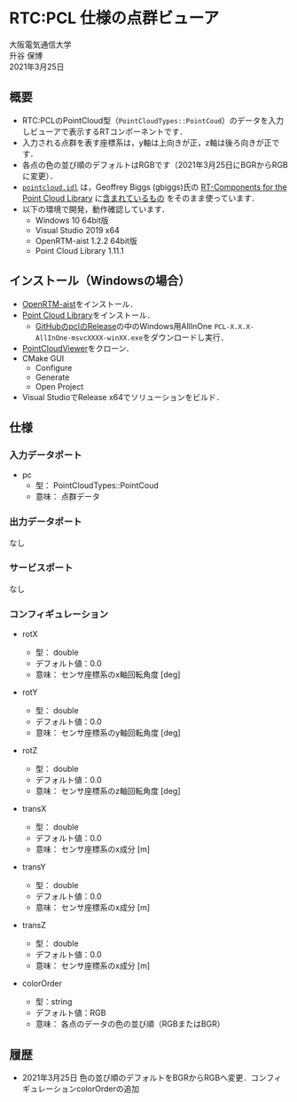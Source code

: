 # RTC:PCL 仕様の点群ビューア

大阪電気通信大学  
升谷 保博  
2021年3月25日

## 概要

- RTC:PCLのPointCloud型（`PointCloudTypes::PointCoud`）のデータを入力しビューアで表示するRTコンポーネントです．
- 入力される点群を表す座標系は，y軸は上向きが正，z軸は後ろ向きが正です．
- 各点の色の並び順のデフォルトはRGBです（2021年3月25日にBGRからRGBに変更）．
- [`pointcloud.idl`](idl/pointcloud.idl) は，Geoffrey Biggs (gbiggs)氏の
[RT-Components for the Point Cloud Library](https://github.com/gbiggs/rtcpcl/)
に[含まれているもの](https://github.com/gbiggs/rtcpcl/blob/master/pc_type/pointcloud.idl)
をそのまま使っています．
- 以下の環境で開発，動作確認しています．
  - Windows 10 64bit版
  - Visual Studio 2019 x64
  - OpenRTM-aist 1.2.2 64bit版
  - Point Cloud Library 1.11.1

## インストール（Windowsの場合）

- [OpenRTM-aist](https://www.openrtm.org/)をインストール．
- [Point Cloud Library](https://github.com/PointCloudLibrary/pcl)をインストール．
  - [GitHubのpclのRelease](https://github.com/PointCloudLibrary/pcl/releases)の中のWindows用AllInOne `PCL-X.X.X-AllInOne-msvcXXXX-winXX.exe`をダウンロードし実行．
- [PointCloudViewer](https://github.com/MasutaniLab/PointCloudViewer)をクローン．
- CMake GUI
  - Configure
  - Generate
  - Open Project
- Visual StudioでRelease x64でソリューションをビルド．

## 仕様

### 入力データポート

- pc
  - 型： PointCloudTypes::PointCoud
  - 意味： 点群データ

### 出力データポート

なし

### サービスポート

なし

### コンフィギュレーション

- rotX
  - 型： double
  - デフォルト値：0.0
  - 意味： センサ座標系のx軸回転角度 [deg]              

- rotY
  - 型： double
  - デフォルト値：0.0
  - 意味： センサ座標系のy軸回転角度 [deg]              

- rotZ 
  - 型： double
  - デフォルト値：0.0
  - 意味： センサ座標系のz軸回転角度 [deg]              

- transX
  - 型： double
  - デフォルト値：0.0
  - 意味： センサ座標系のx成分 [m]              

- transY
  - 型： double
  - デフォルト値：0.0
  - 意味： センサ座標系のx成分 [m]              

- transZ
  - 型： double
  - デフォルト値：0.0
  - 意味： センサ座標系のx成分 [m]              

- colorOrder
  - 型：string
  - デフォルト値：RGB
  - 意味： 各点のデータの色の並び順（RGBまたはBGR）

## 履歴

- 2021年3月25日 色の並び順のデフォルトをBGRからRGBへ変更．コンフィギュレーションcolorOrderの追加
